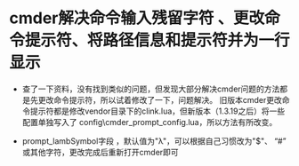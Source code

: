 # cmder解决命令输入残留字符 、更改命令提示符、将路径信息和提示符并为一行显示

- 查了一下资料，没有找到类似的问题，但发现大部分解决cmder问题的方法都是先更改命令提示符，所以试着修改了一下，问题解决。
旧版本cmder更改命令提示符都是修改vendor目录下的clink.lua，但新版本（1.3.19之后）将一些配置单独写入了 config\cmder_prompt_config.lua，所以方法有所改变。

- prompt_lambSymbol字段 ，默认值为"λ"，可以根据自己习惯改为"$"、 “#” 或其他字符，更改完成后重新打开cmder即可